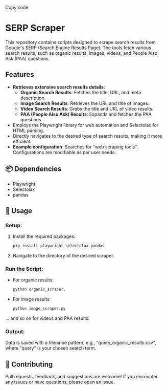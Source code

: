 Copy code
# SERP Scraper

This repository contains scripts designed to scrape search results from Google's SERP (Search Engine Results Page). The tools fetch various search results, such as organic results, images, videos, and People Also Ask (PAA) questions.

## Features
- **Retrieves extensive search results details**:
  - **Organic Search Results**: Fetches the title, URL, and meta description.
  - **Image Search Results**: Retrieves the URL and title of images.
  - **Video Search Results**: Grabs the title and URL of video results.
  - **PAA (People Also Ask) Results**: Expands and fetches the PAA questions.
- Employs the Playwright library for web automation and Selectolax for HTML parsing.
- Directly navigates to the desired type of search results, making it more efficient.
- **Example configuration**: Searches for "web scraping tools". Configurations are modifiable as per user needs.

## 📦 Dependencies
- Playwright
- Selectolax
- pandas

## 🚀 Usage

### Setup:
1. Install the required packages:
   ```bash
   pip install playwright selectolax pandas
2. Navigate to the directory of the desired scraper.

### Run the Script:
- For organic results:
  ```python
  python organic_scraper.
- For image results:
  ```bash
  python image_scraper.py
... and so on for videos and PAA results.

### Output:
Data is saved with a filename pattern, e.g., "query_organic_results.csv", where "query" is your chosen search term.

## 💬 Contributing
Pull requests, feedback, and suggestions are welcome! If you encounter any issues or have questions, please open an issue.


